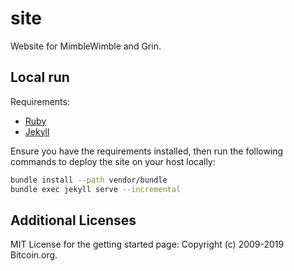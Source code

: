 # site

Website for MimbleWimble and Grin.

## Local run

Requirements:
* [Ruby](https://www.ruby-lang.org/)
* [Jekyll](https://jekyllrb.com/)

Ensure you have the requirements installed, then run the following commands
to deploy the site on your host locally:
```sh
bundle install --path vendor/bundle
bundle exec jekyll serve --incremental
```

## Additional Licenses
MIT License for the getting started page: Copyright (c) 2009-2019 Bitcoin.org.
